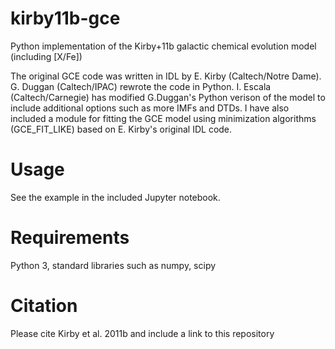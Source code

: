 # kirby11b-gce
Python implementation of the Kirby+11b galactic chemical evolution model (including [X/Fe])

The original GCE code was written in IDL by E. Kirby (Caltech/Notre Dame). G. Duggan (Caltech/IPAC) rewrote the code in Python. 
I. Escala (Caltech/Carnegie) has modified G.Duggan's Python verison of the model to include additional options such as more IMFs and DTDs.
I have also included a module for fitting the GCE model using minimization algorithms (GCE_FIT_LIKE) based on E. Kirby's original IDL code.

# Usage #

See the example in the included Jupyter notebook.

# Requirements #

Python 3, standard libraries such as numpy, scipy

# Citation #

Please cite Kirby et al. 2011b and include a link to this repository 
